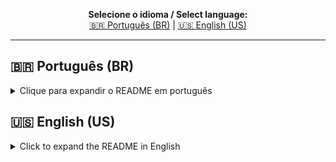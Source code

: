 
<p align="center">
  <b>Selecione o idioma / Select language:</b><br>
  <a href="#ptbr">🇧🇷 Português (BR)</a> |
  <a href="#enus">🇺🇸 English (US)</a>
</p>

---

## <a id="ptbr"></a>🇧🇷 Português (BR)

<details>
<summary>Clique para expandir o README em português</summary>

# COMPRESSION MANAGER

Versão: v0.0.0.0 — 13 de Outubro de 2025  
Autor: Fernando Nillsson Cidade

**Total de downloads acumulados:**  
![GitHub all releases](https://img.shields.io/github/downloads/fernandoncidade/Compression_Manager/total?label=Downloads%20totais%20(Agenda%20Avaliações%20Acadêmicas))

COMPRESSION MANAGER é um utilitário gráfico leve para Windows projetado para empacotamento, extração e verificação de integridade de arquivos e pastas. Oferece suporte a múltiplos formatos (ZIP, 7Z, TAR, WIM e outros reconhecidos pelo 7‑Zip), seleção de vários diretórios de saída, métodos de compressão configuráveis, fila de processos e operação via arrastar-e-soltar. A interface é multilíngue (pt_BR / en_US) e preparada para empacotamento como executável (distribuição sem necessidade de instalação manual de dependências Python).

## Funcionalidades principais:
- Compressão de pastas e arquivos nos formatos .zip, .7z, .tar e .wim.
- Extração de arquivos compactados em diversos formatos suportados pelo 7‑Zip (.rar, .zip, .7z, .tar, .wim, .bz2, .tar.xz, .tgz, .tar.gz, .zipx, .lzh, .iso etc.).
- Seleção e manutenção de múltiplos diretórios de saída por formato.
- Arrastar e soltar (drag & drop) para adicionar arquivos e pastas às listas de entrada e saída.
- Métodos de compressão configuráveis por formato (níveis 0–9 onde aplicável) e persistência das preferências.
- Modo "Armazenar como" para criar pacotes com ajustes específicos sem alterar as configurações padrões.
- Atualização de arquivos existentes (opção de atualizar arquivos compactados em vez de recriá‑los).
- Teste de integridade de arquivos compactados (comando "t" do 7‑Zip) para validar pacotes.
- Fila de compressão: novos pedidos podem aguardar enquanto outra tarefa do mesmo formato é executada.
- Mensagens e diálogos traduzíveis; troca de idioma em tempo de execução.
- Janela "Sobre" que exibe texto de descrição, histórico, licenças, avisos e política de privacidade carregados a partir dos recursos incluídos.
- Operação offline: todos os dados são locais (arquivos de configuração e preferências armazenados no diretório persistente do usuário).

## Arquitetura e integração:
- Base GUI: PySide6 (Qt) com widgets personalizados para facilitar seleção múltipla e arrastar-e-soltar.
- Motor de compressão/extração: 7‑Zip (7zG.exe). O aplicativo procura por um executável 7‑Zip incluído junto ao aplicativo (diretório "7-Zip") ou nos caminhos padrão do sistema (Program Files). Se o 7‑Zip não for encontrado, operações de compressão/extracção não funcionarão e o usuário será avisado.
- Threads: operações de compressão, extração e verificação são executadas em threads para manter a interface responsiva.
- Persistência: preferências de compressão e idioma são salvas em arquivos JSON no diretório persistente do usuário (obter_caminho_persistente).

## Instalação e distribuição:
- Projetado para ser empacotado como executável para Windows, incluindo recursos e traduções.
- Quando distribuído como instalador/executável, o usuário final não precisa instalar dependências Python.
- Diálogos de Abrir/Salvar usam as interfaces nativas do sistema quando possível.

## Privacidade e armazenamento de dados:
- Configurações e preferências (por exemplo, config.json, language.json) são salvos localmente no caminho persistente do usuário (por exemplo, AppData).
- Nenhum dado é enviado automaticamente para servidores externos pelo aplicativo.
- Arquivos exportados (compactos, relatórios, etc.) são gravados no local escolhido pelo usuário.

## Como usar (resumo rápido):
1. Adicione pastas/arquivos arrastando-os para a lista de entrada ou usando "Adicionar Pastas" / "Adicionar Arquivos".
2. Especifique diretórios de saída para cada formato (botões "Especificar Saída" para .ZIP, .7Z, .TAR, .WIM e Extração).
3. Selecione o método de compressão em Configurações → Selecionar Método de Compressão.
4. Use "Armazenar" para iniciar a compressão no formato desejado.
5. Marque múltiplas opções de formatos para exibir/ocultar layouts relacionados.
6. Para testar integridade de arquivos compactados, selecione-os e execute "Testar Integridade".
7. Para extrair, selecione arquivos compactados na lista de entrada e escolha um diretório de destino.

## Soluções de problemas comuns:
- 7‑Zip não encontrado: verifique se o 7zG.exe está instalado no sistema ou disponível dentro da pasta "7-Zip" do aplicativo. Mensagens de erro instrutivas serão exibidas.
- Erro ao gravar configurações: confirme permissões de escrita na pasta de usuário (AppData).
- Arquivos não extraem corretamente: verifique se o formato é suportado e se o 7‑Zip está funcional.
- Alto uso da CPU durante compressão: compressão em níveis altos (8–9) é intensiva; reduza o nível ou execute em momento apropriado.

## Limitações conhecidas:
- Suporte de formatos e comportamento dependem do executável 7‑Zip presente no sistema.
- Integração com PDFs/XLSX para importação/exportação (caso presente) requer conformidade de formato — use arquivos gerados por este aplicativo ou compatíveis.

## Licença:
- Componentes de terceiros seguem suas respectivas licenças; informações completas sobre licenças e avisos inclusos estão disponíveis na janela "Sobre" e nos arquivos de licença distribuídos com o instalador.

## Contato e suporte:
- Autor: Fernando Nillsson Cidade
- Para sugestões, relatos de bugs e contribuições, consulte os canais indicados no instalador ou documentação anexa.

## Notas finais:
Este documento descreve o conteúdo do diálogo "Sobre" e o comportamento do aplicativo quando distribuído como executável para Windows. Usuários avançados interessados em integração, automação ou local de armazenamento dos arquivos de configuração devem consultar a documentação técnica incluída no pacote ou o código-fonte para detalhes adicionais.

---

### INFORMAÇÕES ADICIONAIS SOBRE LICENÇAS:

  7-Zip
  ~~~~~
  License for use and distribution
  ~~~~~~~~~~~~~~~~~~~~~~~~~~~~~~~~

  7-Zip Copyright (C) 1999-2025 Igor Pavlov.

  The licenses for files are:

    - 7z.dll:
         - The "GNU LGPL" as main license for most of the code
         - The "GNU LGPL" with "unRAR license restriction" for some code
         - The "BSD 3-clause License" for some code
         - The "BSD 2-clause License" for some code
    - All other files: the "GNU LGPL".

  Redistributions in binary form must reproduce related license information from this file.

  Note:
    You can use 7-Zip on any computer, including a computer in a commercial
    organization. You don't need to register or pay for 7-Zip.


GNU LGPL information
--------------------

    This library is free software; you can redistribute it and/or
    modify it under the terms of the GNU Lesser General Public
    License as published by the Free Software Foundation; either
    version 2.1 of the License, or (at your option) any later version.

    This library is distributed in the hope that it will be useful,
    but WITHOUT ANY WARRANTY; without even the implied warranty of
    MERCHANTABILITY or FITNESS FOR A PARTICULAR PURPOSE.  See the GNU
    Lesser General Public License for more details.

    You can receive a copy of the GNU Lesser General Public License from
    http://www.gnu.org/




BSD 3-clause License in 7-Zip code
----------------------------------

  The "BSD 3-clause License" is used for the following code in 7z.dll
    1) LZFSE data decompression.
       That code was derived from the code in the "LZFSE compression library" developed by Apple Inc,
       that also uses the "BSD 3-clause License".
    2) ZSTD data decompression.
       that code was developed using original zstd decoder code as reference code.
       The original zstd decoder code was developed by Facebook Inc,
       that also uses the "BSD 3-clause License".

  Copyright (c) 2015-2016, Apple Inc. All rights reserved.
  Copyright (c) Facebook, Inc. All rights reserved.
  Copyright (c) 2023-2025 Igor Pavlov.

Text of the "BSD 3-clause License"
----------------------------------

Redistribution and use in source and binary forms, with or without modification,
are permitted provided that the following conditions are met:

1. Redistributions of source code must retain the above copyright notice, this
   list of conditions and the following disclaimer.

2. Redistributions in binary form must reproduce the above copyright notice,
   this list of conditions and the following disclaimer in the documentation
   and/or other materials provided with the distribution.

3. Neither the name of the copyright holder nor the names of its contributors may
   be used to endorse or promote products derived from this software without
   specific prior written permission.

THIS SOFTWARE IS PROVIDED BY THE COPYRIGHT HOLDERS AND CONTRIBUTORS "AS IS" AND
ANY EXPRESS OR IMPLIED WARRANTIES, INCLUDING, BUT NOT LIMITED TO, THE IMPLIED
WARRANTIES OF MERCHANTABILITY AND FITNESS FOR A PARTICULAR PURPOSE ARE
DISCLAIMED. IN NO EVENT SHALL THE COPYRIGHT HOLDER OR CONTRIBUTORS BE LIABLE FOR
ANY DIRECT, INDIRECT, INCIDENTAL, SPECIAL, EXEMPLARY, OR CONSEQUENTIAL DAMAGES
(INCLUDING, BUT NOT LIMITED TO, PROCUREMENT OF SUBSTITUTE GOODS OR SERVICES;
LOSS OF USE, DATA, OR PROFITS; OR BUSINESS INTERRUPTION) HOWEVER CAUSED AND ON
ANY THEORY OF LIABILITY, WHETHER IN CONTRACT, STRICT LIABILITY, OR TORT
(INCLUDING NEGLIGENCE OR OTHERWISE) ARISING IN ANY WAY OUT OF THE USE OF THIS
SOFTWARE, EVEN IF ADVISED OF THE POSSIBILITY OF SUCH DAMAGE.

---




BSD 2-clause License in 7-Zip code
----------------------------------

  The "BSD 2-clause License" is used for the XXH64 code in 7-Zip.

  XXH64 code in 7-Zip was derived from the original XXH64 code developed by Yann Collet.

  Copyright (c) 2012-2021 Yann Collet.
  Copyright (c) 2023-2025 Igor Pavlov.

Text of the "BSD 2-clause License"
----------------------------------

Redistribution and use in source and binary forms, with or without modification,
are permitted provided that the following conditions are met:

1. Redistributions of source code must retain the above copyright notice, this
   list of conditions and the following disclaimer.

2. Redistributions in binary form must reproduce the above copyright notice,
   this list of conditions and the following disclaimer in the documentation
   and/or other materials provided with the distribution.

THIS SOFTWARE IS PROVIDED BY THE COPYRIGHT HOLDERS AND CONTRIBUTORS "AS IS" AND
ANY EXPRESS OR IMPLIED WARRANTIES, INCLUDING, BUT NOT LIMITED TO, THE IMPLIED
WARRANTIES OF MERCHANTABILITY AND FITNESS FOR A PARTICULAR PURPOSE ARE
DISCLAIMED. IN NO EVENT SHALL THE COPYRIGHT HOLDER OR CONTRIBUTORS BE LIABLE FOR
ANY DIRECT, INDIRECT, INCIDENTAL, SPECIAL, EXEMPLARY, OR CONSEQUENTIAL DAMAGES
(INCLUDING, BUT NOT LIMITED TO, PROCUREMENT OF SUBSTITUTE GOODS OR SERVICES;
LOSS OF USE, DATA, OR PROFITS; OR BUSINESS INTERRUPTION) HOWEVER CAUSED AND ON
ANY THEORY OF LIABILITY, WHETHER IN CONTRACT, STRICT LIABILITY, OR TORT
(INCLUDING NEGLIGENCE OR OTHERWISE) ARISING IN ANY WAY OUT OF THE USE OF THIS
SOFTWARE, EVEN IF ADVISED OF THE POSSIBILITY OF SUCH DAMAGE.

---




unRAR license restriction
-------------------------

The decompression engine for RAR archives was developed using source
code of unRAR program.
All copyrights to original unRAR code are owned by Alexander Roshal.

The license for original unRAR code has the following restriction:

  The unRAR sources cannot be used to re-create the RAR compression algorithm,
  which is proprietary. Distribution of modified unRAR sources in separate form
  or as a part of other software is permitted, provided that it is clearly
  stated in the documentation and source comments that the code may
  not be used to develop a RAR (WinRAR) compatible archiver.

---

</details>

## <a id="enus"></a>🇺🇸 English (US)

<details>
<summary>Click to expand the README in English</summary>

# COMPRESSION MANAGER

Version: v0.0.0.0 — October 13, 2025  
Author: Fernando Nillsson Cidade

**Total cumulative downloads:**  
![GitHub all releases](https://img.shields.io/github/downloads/fernandoncidade/Compression_Manager/total?label=Total%20Downloads%20(Agenda%20Avaliações%20Acadêmicas))

Compression Manager is a lightweight graphical utility for Windows designed for packing, extracting and integrity testing of files and folders. It supports multiple formats (ZIP, 7Z, TAR, WIM and other formats recognized by 7‑Zip), multiple output directories per format, configurable compression methods, a job queue and drag-and-drop operation. The interface is multilingual (pt_BR / en_US) and prepared for packaging as an executable (no manual Python dependency installation required for end users).

## Main features:
- Compress folders and files into .zip, .7z, .tar and .wim formats.
- Extract archives in many formats supported by 7‑Zip (.rar, .zip, .7z, .tar, .wim, .bz2, .tar.xz, .tgz, .tar.gz, .zipx, .lzh, .iso etc.).
- Maintain multiple output directories per format.
- Drag & drop to add files and folders to input/output lists.
- Configurable compression methods per format (levels 0–9 where applicable) and persistence of preferences.
- "Save as" mode to create packages with specific settings without changing global preferences.
- Update existing archives (option to update instead of recreating).
- Archive integrity test (7‑Zip "t" command) to validate packages.
- Job queue: new requests can wait while another task of the same format is running.
- Translatable messages and dialogs; runtime language switching.
- "About" window that loads description, history, licenses, notices and privacy policy from bundled resources.
- Offline operation: all data is local (config and preferences files stored in the user's persistent directory).

## Architecture and integration:
- GUI base: PySide6 (Qt) with custom widgets for multi-selection and drag-and-drop.
- Compression/extraction engine: 7‑Zip (7zG.exe). The app looks for a bundled 7‑Zip executable ("7-Zip" folder) or system locations (Program Files). If 7‑Zip isn't found, compression/extraction operations won't work and the user will be notified.
- Threads: compress, extract and test operations run in threads to keep the UI responsive.
- Persistence: compression methods and language preferences are saved in JSON files in the user's persistent directory (obter_caminho_persistente).

## Installation and distribution:
- Designed to be packaged as a Windows executable including resources and translations.
- When distributed as an installer/executable the end user does NOT need to install Python.
- Open/Save dialogs use native system dialogs when possible.

## Privacy and storage:
- Settings and preferences (e.g. config.json, language.json) are saved locally in the user's persistent path (e.g. %APPDATA% on Windows).
- No user data is sent automatically to external servers by the app.
- Exported files (archives, reports, etc.) are written to the location chosen by the user.

## How to use (quick summary):
1. Add folders/files by dragging them into the input list or using "Add Folders" / "Add Files".
2. Specify output directories per format ("Specify Output" buttons for .ZIP, .7Z, .TAR, .WIM and Extraction).
3. Choose compression method in Settings → Select Compression Method.
4. Use "Store" to start compression in the desired format.
5. Check multiple format options to show/hide related layouts.
6. To test archive integrity, select them and run "Test Integrity".
7. To extract, select archive files in the input list and choose a destination directory.

## Common troubleshooting:
- 7‑Zip not found: verify 7zG.exe is installed or available inside the app's "7-Zip" folder. User-friendly error messages will be shown.
- Error writing settings: ensure write permissions for the user's folder (AppData).
- Archives not extracting correctly: verify the format is supported and 7‑Zip works.
- High CPU during compression: high compression levels (8–9) are CPU intensive; lower the level or run at a convenient time.

## Known limitations:
- Supported formats and behaviour depend on the 7‑Zip executable present on the system.
- Integration with PDFs/XLSX for import/export (if present) requires format compliance — use files produced by this app or compatible ones.

## License:
- Third-party components follow their respective licenses; full license and notices are available in the About window and license files bundled with the installer.

## Contact and support:
- Author: Fernando Nillsson Cidade
- For suggestions, bug reports and contributions, check the channels indicated in the installer or attached documentation.

## Final notes:
This document describes the About dialog content and the app behaviour when distributed as a Windows executable. Advanced users interested in integration, automation or configuration storage locations should consult the included technical documentation or the source code for details.

---

### Additional information about licenses:

  7-Zip
  ~~~~~
  License for use and distribution
  ~~~~~~~~~~~~~~~~~~~~~~~~~~~~~~~~

  7-Zip Copyright (C) 1999-2025 Igor Pavlov.

  The licenses for files are:

    - 7z.dll:
         - The "GNU LGPL" as main license for most of the code
         - The "GNU LGPL" with "unRAR license restriction" for some code
         - The "BSD 3-clause License" for some code
         - The "BSD 2-clause License" for some code
    - All other files: the "GNU LGPL".

  Redistributions in binary form must reproduce related license information from this file.

  Note:
    You can use 7-Zip on any computer, including a computer in a commercial
    organization. You don't need to register or pay for 7-Zip.


GNU LGPL information
--------------------

    This library is free software; you can redistribute it and/or
    modify it under the terms of the GNU Lesser General Public
    License as published by the Free Software Foundation; either
    version 2.1 of the License, or (at your option) any later version.

    This library is distributed in the hope that it will be useful,
    but WITHOUT ANY WARRANTY; without even the implied warranty of
    MERCHANTABILITY or FITNESS FOR A PARTICULAR PURPOSE.  See the GNU
    Lesser General Public License for more details.

    You can receive a copy of the GNU Lesser General Public License from
    http://www.gnu.org/




BSD 3-clause License in 7-Zip code
----------------------------------

  The "BSD 3-clause License" is used for the following code in 7z.dll
    1) LZFSE data decompression.
       That code was derived from the code in the "LZFSE compression library" developed by Apple Inc,
       that also uses the "BSD 3-clause License".
    2) ZSTD data decompression.
       that code was developed using original zstd decoder code as reference code.
       The original zstd decoder code was developed by Facebook Inc,
       that also uses the "BSD 3-clause License".

  Copyright (c) 2015-2016, Apple Inc. All rights reserved.
  Copyright (c) Facebook, Inc. All rights reserved.
  Copyright (c) 2023-2025 Igor Pavlov.

Text of the "BSD 3-clause License"
----------------------------------

Redistribution and use in source and binary forms, with or without modification,
are permitted provided that the following conditions are met:

1. Redistributions of source code must retain the above copyright notice, this
   list of conditions and the following disclaimer.

2. Redistributions in binary form must reproduce the above copyright notice,
   this list of conditions and the following disclaimer in the documentation
   and/or other materials provided with the distribution.

3. Neither the name of the copyright holder nor the names of its contributors may
   be used to endorse or promote products derived from this software without
   specific prior written permission.

THIS SOFTWARE IS PROVIDED BY THE COPYRIGHT HOLDERS AND CONTRIBUTORS "AS IS" AND
ANY EXPRESS OR IMPLIED WARRANTIES, INCLUDING, BUT NOT LIMITED TO, THE IMPLIED
WARRANTIES OF MERCHANTABILITY AND FITNESS FOR A PARTICULAR PURPOSE ARE
DISCLAIMED. IN NO EVENT SHALL THE COPYRIGHT HOLDER OR CONTRIBUTORS BE LIABLE FOR
ANY DIRECT, INDIRECT, INCIDENTAL, SPECIAL, EXEMPLARY, OR CONSEQUENTIAL DAMAGES
(INCLUDING, BUT NOT LIMITED TO, PROCUREMENT OF SUBSTITUTE GOODS OR SERVICES;
LOSS OF USE, DATA, OR PROFITS; OR BUSINESS INTERRUPTION) HOWEVER CAUSED AND ON
ANY THEORY OF LIABILITY, WHETHER IN CONTRACT, STRICT LIABILITY, OR TORT
(INCLUDING NEGLIGENCE OR OTHERWISE) ARISING IN ANY WAY OUT OF THE USE OF THIS
SOFTWARE, EVEN IF ADVISED OF THE POSSIBILITY OF SUCH DAMAGE.

---




BSD 2-clause License in 7-Zip code
----------------------------------

  The "BSD 2-clause License" is used for the XXH64 code in 7-Zip.

  XXH64 code in 7-Zip was derived from the original XXH64 code developed by Yann Collet.

  Copyright (c) 2012-2021 Yann Collet.
  Copyright (c) 2023-2025 Igor Pavlov.

Text of the "BSD 2-clause License"
----------------------------------

Redistribution and use in source and binary forms, with or without modification,
are permitted provided that the following conditions are met:

1. Redistributions of source code must retain the above copyright notice, this
   list of conditions and the following disclaimer.

2. Redistributions in binary form must reproduce the above copyright notice,
   this list of conditions and the following disclaimer in the documentation
   and/or other materials provided with the distribution.

THIS SOFTWARE IS PROVIDED BY THE COPYRIGHT HOLDERS AND CONTRIBUTORS "AS IS" AND
ANY EXPRESS OR IMPLIED WARRANTIES, INCLUDING, BUT NOT LIMITED TO, THE IMPLIED
WARRANTIES OF MERCHANTABILITY AND FITNESS FOR A PARTICULAR PURPOSE ARE
DISCLAIMED. IN NO EVENT SHALL THE COPYRIGHT HOLDER OR CONTRIBUTORS BE LIABLE FOR
ANY DIRECT, INDIRECT, INCIDENTAL, SPECIAL, EXEMPLARY, OR CONSEQUENTIAL DAMAGES
(INCLUDING, BUT NOT LIMITED TO, PROCUREMENT OF SUBSTITUTE GOODS OR SERVICES;
LOSS OF USE, DATA, OR PROFITS; OR BUSINESS INTERRUPTION) HOWEVER CAUSED AND ON
ANY THEORY OF LIABILITY, WHETHER IN CONTRACT, STRICT LIABILITY, OR TORT
(INCLUDING NEGLIGENCE OR OTHERWISE) ARISING IN ANY WAY OUT OF THE USE OF THIS
SOFTWARE, EVEN IF ADVISED OF THE POSSIBILITY OF SUCH DAMAGE.

---




unRAR license restriction
-------------------------

The decompression engine for RAR archives was developed using source
code of unRAR program.
All copyrights to original unRAR code are owned by Alexander Roshal.

The license for original unRAR code has the following restriction:

  The unRAR sources cannot be used to re-create the RAR compression algorithm,
  which is proprietary. Distribution of modified unRAR sources in separate form
  or as a part of other software is permitted, provided that it is clearly
  stated in the documentation and source comments that the code may
  not be used to develop a RAR (WinRAR) compatible archiver.

---

</details>
